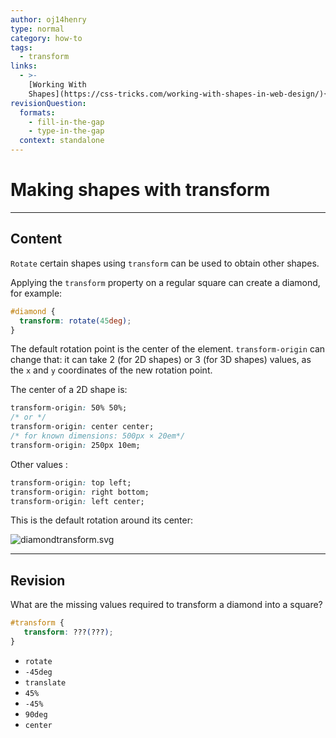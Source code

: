 ```yaml
---
author: oj14henry
type: normal
category: how-to
tags:
  - transform
links:
  - >-
    [Working With
    Shapes](https://css-tricks.com/working-with-shapes-in-web-design/){article}
revisionQuestion:
  formats:
    - fill-in-the-gap
    - type-in-the-gap
  context: standalone
---
```


# Making shapes with transform


---

## Content

`Rotate` certain shapes using `transform` can be used to obtain other shapes.

Applying the `transform` property on a regular square can create a diamond, for example:

```css
#diamond {
  transform: rotate(45deg);
}
```

The default rotation point is the center of the element. `transform-origin` can change that: it can take 2 (for 2D shapes) or 3 (for 3D shapes) values, as the `x` and `y` coordinates of the new rotation point.

The center of a 2D shape is:

```css
transform-origin: 50% 50%;
/* or */
transform-origin: center center;
/* for known dimensions: 500px × 20em*/
transform-origin: 250px 10em;
```

Other values :

```css
transform-origin: top left;
transform-origin: right bottom;
transform-origin: left center;
```

This is the default rotation around its center:

![diamondtransform.svg](https://img.enkipro.com/afacbc50fedc953093d5d1aba5b4d385.png)


---

## Revision

What are the missing values required to transform a diamond into a square?

```css
#transform {
   transform: ???(???);
}
```

- `rotate`
- `-45deg`
- `translate`
- `45%`
- `-45%`
- `90deg`
- `center`
